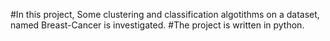 #In this project, Some clustering and classification algotithms on a dataset, named Breast-Cancer is investigated. 
#The project is written in python.
